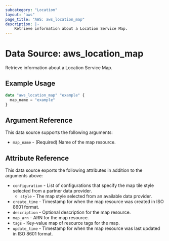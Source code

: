 ```yaml
---
subcategory: "Location"
layout: "aws"
page_title: "AWS: aws_location_map"
description: |-
    Retrieve information about a Location Service Map.
---
```


# Data Source: aws_location_map

Retrieve information about a Location Service Map.

## Example Usage

```terraform
data "aws_location_map" "example" {
  map_name = "example"
}
```

## Argument Reference

This data source supports the following arguments:

* `map_name` - (Required) Name of the map resource.

## Attribute Reference

This data source exports the following attributes in addition to the arguments above:

* `configuration` - List of configurations that specify the map tile style selected from a partner data provider.
    * `style` - The map style selected from an available data provider.
* `create_time` - Timestamp for when the map resource was created in ISO 8601 format.
* `description` - Optional description for the map resource.
* `map_arn` - ARN for the map resource.
* `tags` - Key-value map of resource tags for the map.
* `update_time` - Timestamp for when the map resource was last updated in ISO 8601 format.
